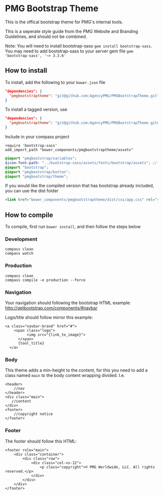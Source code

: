 # PMG Bootstrap Theme

This is the offical bootstrap theme for PMG's internal tools.

This is a seperate style guide from the PMG Website and Branding Guidelines,
and should not be combined.

Note: You will need to install bootstrap-sass `gem install bootstrap-sass`. You may need to add bootstrap-sass to your server gem file `gem 'bootstrap-sass', '~> 3.3.6'`

## How to install

To install, add the following to your ```bower.json``` file

```json
"dependencies": {
  "pmgbootstraptheme": "git@github.com:AgencyPMG/PMGBootstrapTheme.git"
}
```

To install a tagged version, use

```json
"dependencies": {
  "pmgbootstraptheme": "git@github.com:AgencyPMG/PMGBootstrapTheme.git#v1.3.3"
}
```

Include in your compass project
```
require 'bootstrap-sass'
add_import_path "bower_components/pmgbootstraptheme/assets"
```

```scss
@import "pmgbootstrap/variables";
$icon-font-path: "../bootstrap-sass/assets/fonts/bootstrap/assets"; //This needs to point to the glyphicons fonts
@import "bootstrap";
@import "pmgbootstrap/button";
@import "pmgbootstrap/theme";
```

If you would like the compiled version that has bootstrap already included, you
can use the dist folder
```html
<link href="bower_components/pmgbootstraptheme/dist/css/app.css" rel="stylesheet" />
```


## How to compile

To compile, first run ```bower install```, and then follow the steps below

### Development
```
compass clean
compass watch
```

### Production
```
compass clean
compass compile -e production --force
```

### Navigation

Your navigation should following the bootstrap HTML example: http://getbootstrap.com/components/#navbar

Logo/title should follow mirror this example:

```
<a class="navbar-brand" href="#">
    <span class="logo">
          <img src="{link_to_image}">
      </span>
      {tool_title}
  </a>
 ```

### Body

 This theme adds a min-height to the content, for this you need to add a class named `main` to the body content wrapping divided. I.e.

```
<header>
    //nav
</header>
<div class="main">
   //content
</div>
<footer>
    //copyright notice
</footer>
```

### Footer

The footer should follow this HTML:

```
<footer role="main">
    <div class="container">
        <div class="row">
            <div class="col-xs-12">
                <p class="copyright">© PMG Worldwide, LLC. All rights reserved.</p>
            </div>
        </div>
    </div>
</footer>
```

